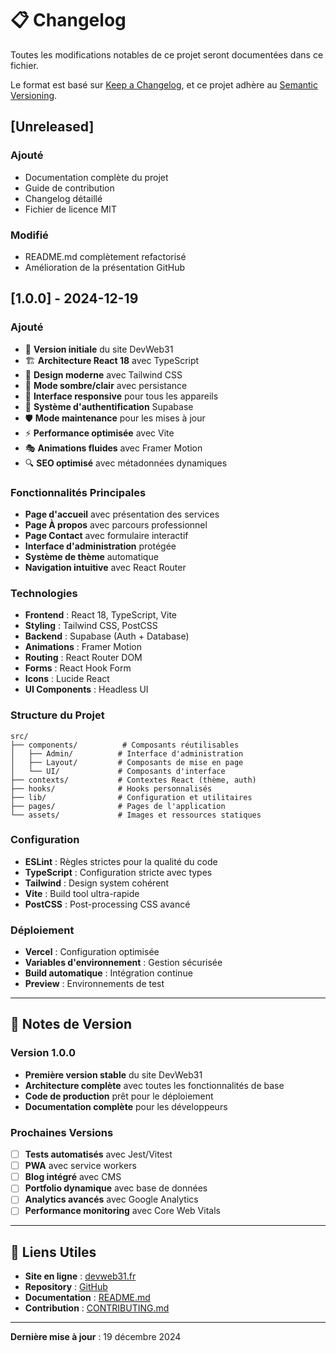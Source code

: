 # 📋 Changelog

Toutes les modifications notables de ce projet seront documentées dans ce fichier.

Le format est basé sur [Keep a Changelog](https://keepachangelog.com/fr/1.0.0/),
et ce projet adhère au [Semantic Versioning](https://semver.org/lang/fr/).

## [Unreleased]

### Ajouté
- Documentation complète du projet
- Guide de contribution
- Changelog détaillé
- Fichier de licence MIT

### Modifié
- README.md complètement refactorisé
- Amélioration de la présentation GitHub

## [1.0.0] - 2024-12-19

### Ajouté
- 🎉 **Version initiale** du site DevWeb31
- 🏗️ **Architecture React 18** avec TypeScript
- 🎨 **Design moderne** avec Tailwind CSS
- 🌙 **Mode sombre/clair** avec persistance
- 📱 **Interface responsive** pour tous les appareils
- 🔐 **Système d'authentification** Supabase
- 🛡️ **Mode maintenance** pour les mises à jour
- ⚡ **Performance optimisée** avec Vite
- 🎭 **Animations fluides** avec Framer Motion
- 🔍 **SEO optimisé** avec métadonnées dynamiques

### Fonctionnalités Principales
- **Page d'accueil** avec présentation des services
- **Page À propos** avec parcours professionnel
- **Page Contact** avec formulaire interactif
- **Interface d'administration** protégée
- **Système de thème** automatique
- **Navigation intuitive** avec React Router

### Technologies
- **Frontend** : React 18, TypeScript, Vite
- **Styling** : Tailwind CSS, PostCSS
- **Backend** : Supabase (Auth + Database)
- **Animations** : Framer Motion
- **Routing** : React Router DOM
- **Forms** : React Hook Form
- **Icons** : Lucide React
- **UI Components** : Headless UI

### Structure du Projet
```
src/
├── components/          # Composants réutilisables
│   ├── Admin/          # Interface d'administration
│   ├── Layout/         # Composants de mise en page
│   └── UI/             # Composants d'interface
├── contexts/           # Contextes React (thème, auth)
├── hooks/              # Hooks personnalisés
├── lib/                # Configuration et utilitaires
├── pages/              # Pages de l'application
└── assets/             # Images et ressources statiques
```

### Configuration
- **ESLint** : Règles strictes pour la qualité du code
- **TypeScript** : Configuration stricte avec types
- **Tailwind** : Design system cohérent
- **Vite** : Build tool ultra-rapide
- **PostCSS** : Post-processing CSS avancé

### Déploiement
- **Vercel** : Configuration optimisée
- **Variables d'environnement** : Gestion sécurisée
- **Build automatique** : Intégration continue
- **Preview** : Environnements de test

---

## 📝 Notes de Version

### Version 1.0.0
- **Première version stable** du site DevWeb31
- **Architecture complète** avec toutes les fonctionnalités de base
- **Code de production** prêt pour le déploiement
- **Documentation complète** pour les développeurs

### Prochaines Versions
- [ ] **Tests automatisés** avec Jest/Vitest
- [ ] **PWA** avec service workers
- [ ] **Blog intégré** avec CMS
- [ ] **Portfolio dynamique** avec base de données
- [ ] **Analytics avancés** avec Google Analytics
- [ ] **Performance monitoring** avec Core Web Vitals

---

## 🔗 Liens Utiles

- **Site en ligne** : [devweb31.fr](https://devweb31.fr)
- **Repository** : [GitHub](https://github.com/Damiodev/devweb31)
- **Documentation** : [README.md](README.md)
- **Contribution** : [CONTRIBUTING.md](CONTRIBUTING.md)

---

**Dernière mise à jour** : 19 décembre 2024
